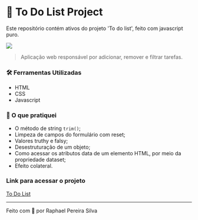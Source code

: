 # 📌 To Do List Project

Este repositório contém ativos do projeto 'To do list', feito com javascript puro.

![](https://media.giphy.com/media/57L44x9SeZenF9bcIm/giphy.gif)

> Aplicação web responsável por adicionar, remover e filtrar tarefas.

### 🛠 Ferramentas Utilizadas

- HTML
- CSS
- Javascript

### 📝 O que pratiquei

- O método de string `trim()`;
- Limpeza de campos do formulário com reset;
- Valores truthy e falsy;
- Desestruturação de um objeto;
- Como acessar os atributos data de um elemento HTML, por meio da propriedade dataset;
- Efeito colateral.

### Link para acessar o projeto

<a href="https://todo-list.elraphael.com.br/" target="_blank" rel="noopener">To Do List</a>

---

Feito com 💚 por Raphael Pereira Silva
